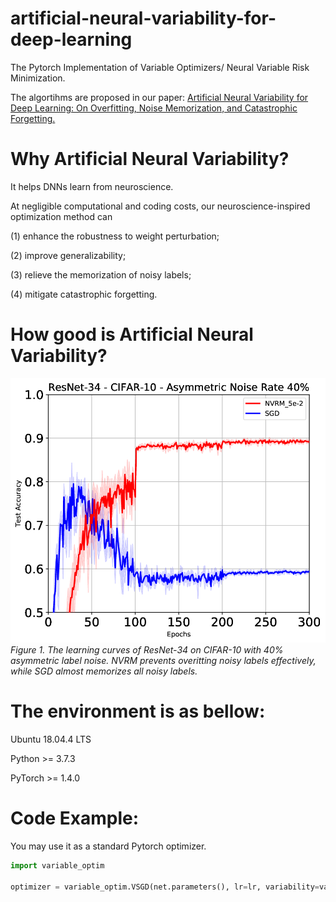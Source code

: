 # artificial-neural-variability-for-deep-learning

The Pytorch Implementation of Variable Optimizers/ Neural Variable Risk Minimization. 

The algortihms are proposed in our paper: 
[Artificial Neural Variability for Deep Learning: On Overfitting, Noise Memorization, and Catastrophic Forgetting.](https://arxiv.org/abs/2011.06220)


# Why Artificial Neural Variability?

It helps DNNs learn from neuroscience.

At negligible computational and coding costs, our neuroscience-inspired optimization method can 

(1) enhance the robustness to weight perturbation;

(2) improve generalizability;

(3) relieve the memorization of noisy labels;

(4) mitigate catastrophic forgetting.


# How good is Artificial Neural Variability?

![The learning curves of ResNet-34 on CIFAR-10 with 40% asymmetric label noise. NVRM prevents overitting noisy labels effectively, while SGD almost memorizes all noisy labels.](/figure/CIFAR10_acc_resnet34_LabelNoise40.png?raw=true "Title")
*Figure 1. The learning curves of ResNet-34 on CIFAR-10 with 40% asymmetric label noise. NVRM prevents overitting noisy labels effectively, while SGD almost memorizes all noisy labels.*

# The environment is as bellow:

Ubuntu 18.04.4 LTS

Python >= 3.7.3 

PyTorch >= 1.4.0



# Code Example: 

You may use it as a standard Pytorch optimizer.

```python
import variable_optim

optimizer = variable_optim.VSGD(net.parameters(), lr=lr, variability=variability, num_iters=num_iters)
```


